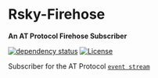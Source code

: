 # <h1> Rsky-Firehose </h1>

<p><strong>An AT Protocol Firehose Subscriber</strong></p>

[![dependency status](https://deps.rs/repo/github/blacksky-algorithms/rsky/status.svg?style=flat-square)](https://deps.rs/repo/github/blacksky-algorithms/rsky) [![License](https://img.shields.io/badge/License-Apache_2.0-blue.svg)](https://opensource.org/licenses/Apache-2.0)

Subscriber for the AT Protocol [`event stream`](https://atproto.com/specs/event-stream)